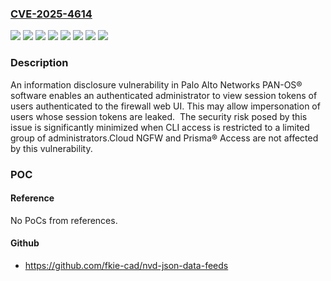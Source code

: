### [CVE-2025-4614](https://cve.mitre.org/cgi-bin/cvename.cgi?name=CVE-2025-4614)
![](https://img.shields.io/static/v1?label=Product&message=Cloud%20NGFW&color=blue)
![](https://img.shields.io/static/v1?label=Product&message=PAN-OS&color=blue)
![](https://img.shields.io/static/v1?label=Product&message=Prisma%20Access&color=blue)
![](https://img.shields.io/static/v1?label=Version&message=&color=brightgreen)
![](https://img.shields.io/static/v1?label=Version&message=10.2.0%20&color=brightgreen)
![](https://img.shields.io/static/v1?label=Version&message=11.1.0%20&color=brightgreen)
![](https://img.shields.io/static/v1?label=Version&message=11.2.0%20&color=brightgreen)
![](https://img.shields.io/static/v1?label=Vulnerability&message=CWE-497%20Exposure%20of%20Sensitive%20System%20Information%20to%20an%20Unauthorized%20Control%20Sphere&color=brightgreen)

### Description

An information disclosure vulnerability in Palo Alto Networks PAN-OS® software enables an authenticated administrator to view session tokens of users authenticated to the firewall web UI. This may allow impersonation of users whose session tokens are leaked.  The security risk posed by this issue is significantly minimized when CLI access is restricted to a limited group of administrators.Cloud NGFW and Prisma® Access are not affected by this vulnerability.

### POC

#### Reference
No PoCs from references.

#### Github
- https://github.com/fkie-cad/nvd-json-data-feeds

